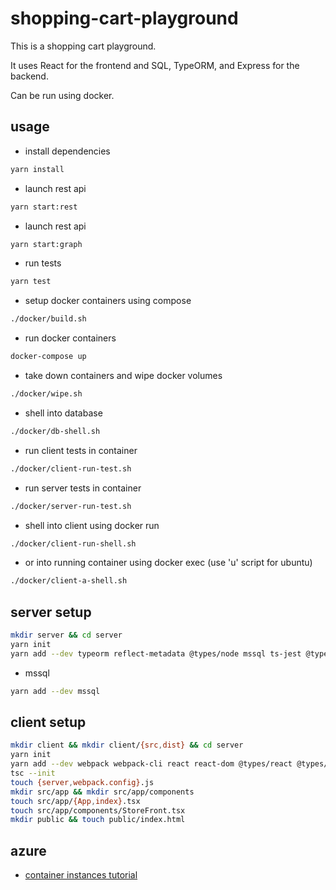 # shopping-cart-playground

This is a shopping cart playground.

It uses React for the frontend and SQL, TypeORM, and Express for the backend.

Can be run using docker.

## usage

- install dependencies

```bash
yarn install
```

- launch rest api

```bash
yarn start:rest
```

- launch rest api

```bash
yarn start:graph
```

- run tests

```bash
yarn test
```

- setup docker containers using compose

```bash
./docker/build.sh
```

- run docker containers

```bash
docker-compose up
```

- take down containers and wipe docker volumes

```bash
./docker/wipe.sh
```

- shell into database

```bash
./docker/db-shell.sh
```

- run client tests in container

```bash
./docker/client-run-test.sh
```

- run server tests in container

```bash
./docker/server-run-test.sh
```

- shell into client using docker run

```bash
./docker/client-run-shell.sh
```

- or into running container using docker exec (use 'u' script for ubuntu)

```bash
./docker/client-a-shell.sh
```

## server setup

```bash
mkdir server && cd server
yarn init
yarn add --dev typeorm reflect-metadata @types/node mssql ts-jest @types/jest express express-graphql graphql @types/cors @types/express class-validator cors ts-node-dev type-graphql
```

- mssql

```bash
yarn add --dev mssql
```

## client setup

```bash
mkdir client && mkdir client/{src,dist} && cd server
yarn init
yarn add --dev webpack webpack-cli react react-dom @types/react @types/react-dom @types/node typescript ts-loader source-map-loader chalk html-webpack-plugin webpack-hot-middleware webpack-dev-server ts-node dotenv tslint tslint-react tslint-config-prettier web-vitals
tsc --init
touch {server,webpack.config}.js
mkdir src/app && mkdir src/app/components
touch src/app/{App,index}.tsx
touch src/app/components/StoreFront.tsx
mkdir public && touch public/index.html
```


## azure

- [container instances tutorial](https://docs.microsoft.com/en-us/azure/container-instances/container-instances-tutorial-prepare-acr)